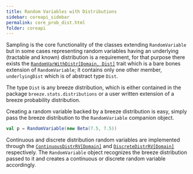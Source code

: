 ```yaml
---
title: Random Variables with Distributions
sidebar: coreapi_sidebar
permalink: core_prob_dist.html
folder: coreapi
---
```


Sampling is the core functionality of the classes extending ```RandomVariable``` but in some cases representing random variables having an underlying (tractable and known) distribution is a requirement, for that purpose there exists the  [```RandomVarWithDistr[Domain, Dist]```]({{site.baseurl}}/api_docs/dynaml-core/index.html#io.github.mandar2812.dynaml.probability.RandomVarWithDistr) trait which is a bare bones extension of ```RandomVariable```; it contains only one other member, ```underlyingDist``` which is of abstract type ```Dist```.

The type ```Dist``` is any breeze distribution, which is either contained in the package ```breeze.stats.distributions``` or a user written extension of a breeze probability distribution.

Creating a random variable backed by a breeze distribution is easy, simply pass the breeze distribution to the ```RandomVariable``` companion object.

```scala
val p = RandomVariable(new Beta(7.5, 7.5))
```

Continuous and discrete distribution random variables are implemented through the [```ContinuousDistrRV[Domain]```]({{site.baseurl}}/api_docs/dynaml-core/index.html#io.github.mandar2812.dynaml.probability.ContinuousDistrRV) and [```DiscreteDistrRV[Domain]```]({{site.baseurl}}/api_docs/dynaml-core/index.html#io.github.mandar2812.dynaml.probability.DiscreteDistrRV) respectively. The ```RandomVariable``` object recognizes the breeze distribution passed to it and creates a continuous or discrete random variable accordingly.
